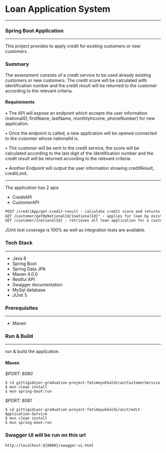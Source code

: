 # Loan Application System
___
### Spring Boot Application

---
This project provides to apply credit for existing customers or new customers.

### Summary
The assessment consists of a credit service to be used already existing customers or new customers.
The credit score will be calculated with identification number and the credit result will be returned to the customer according to the relevant criteria.

#### Requirements

•  The API will expose an endpoint which accepts the user information (nationalID, firstName, lastName, monthlyIncome, phoneNumber) for new application.

• Once the endpoint is called, a new application will be opened connected to the customer whose nationalId is.

• The customer will be sent to the credit service, the score will be calculated according to the last digit of the identification number and the credit result will be returned according to the relevant criteria.

• Another Endpoint will output the user information showing creditResult, creditLimit.
___
The application has 2 apis
* CreditAPI
* CustomerAPI

```html
POST /creditApp/get-credit-result - calculate credit score and returns credit result.
GET /customer/getByNationalId/{nationalId}" - applies for loan by existing customer.
GET /customer/{nationalId} - retrieves all loan application for a customer.
```

JUnit test coverage is 100% as well as integration tests are available.


### Tech Stack

---
- Java 8
- Spring Boot
- Spring Data JPA
- Maven 4.0.0
- Restful API
- Swagger documentation
- MySql database
- JUnit 5


### Prerequisites

---
- Maven


### Run & Build

---
run & build the application.

#### Maven

*$PORT: 8080*
```ssh
$ cd gittigidiyor-graduation-project-fatimeyukkaldiran/CustomerService
$ mvn clean install
$ mvn spring-boot:run
```
*$PORT: 8081*
```ssh
$ cd gittigidiyor-graduation-project-fatimeyukkaldiran/Credit-Application-Service
$ mvn clean install
$ mvn spring-boot:run
```

### Swagger UI will be run on this url
`http://localhost:${8080}/swagger-ui.html`

